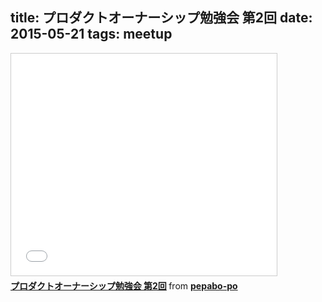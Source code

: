 title: プロダクトオーナーシップ勉強会 第2回
date: 2015-05-21
tags: meetup
---

<iframe src="//www.slideshare.net/slideshow/embed_code/key/zl9tFhAdu8PkKl" width="425" height="355" frameborder="0" marginwidth="0" marginheight="0" scrolling="no" style="border:1px solid #CCC; border-width:1px; margin-bottom:5px; max-width: 100%;" allowfullscreen> </iframe> <div style="margin-bottom:5px"> <strong> <a href="//www.slideshare.net/pepabo-po/2-50796590" title="プロダクトオーナーシップ勉強会 第2回" target="_blank">プロダクトオーナーシップ勉強会 第2回</a> </strong> from <strong><a href="//www.slideshare.net/pepabo-po" target="_blank">pepabo-po</a></strong> </div>
